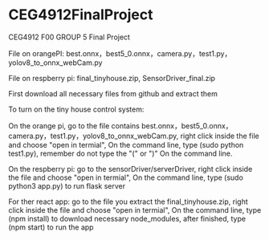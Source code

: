 # CEG4912FinalProject
CEG4912 F00 GROUP 5 Final Project

File on orangePI: best.onnx，best5_0.onnx，camera.py，test1.py，yolov8_to_onnx_webCam.py 

File on respberry pi: final_tinyhouse.zip, SensorDriver_final.zip

First download all necessary files from github and extract them

To turn on the tiny house control system:

On the orange pi, go to the file contains best.onnx，best5_0.onnx，camera.py，test1.py，yolov8_to_onnx_webCam.py, right click inside the file and choose "open in termial", On the command line, type (sudo python test1.py), remember do not type the "(" or ")" On the command line.

On the respberry pi: go to the sensorDriver/serverDriver, right click inside the file and choose "open in termial", On the command line, type (sudo python3 app.py) to run flask server

For ther react app: go to the file you extract the final_tinyhouse.zip, right click inside the file and choose "open in termial", On the command line, type (npm install) to download necessary node_modules, after finished, type (npm start) to run the app

